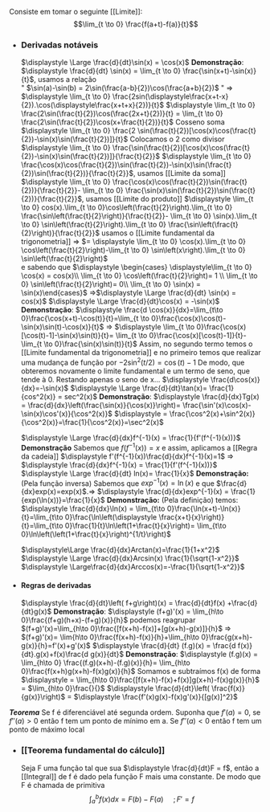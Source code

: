 Consiste em tomar o seguinte [[Limite]]:
$$\lim_{t \to 0} \frac{f(a+t)-f(a)}{t}$$
- ### Derivadas notáveis
	 $\displaystyle \Large \frac{d}{dt}\sin(x) = \cos(x)$ 
		 **Demonstração**:
		 $\displaystyle \frac{d}{dt} \sin(x) = \lim_{t \to 0} \frac{\sin(x+t)-\sin(x)}{t}$, usamos a relação  
		 " $\sin(a)-\sin(b) = 2\sin(\frac{a-b}{2})\cos(\frac{a+b}{2})$ "
			=> $\displaystyle \lim_{t \to 0} \frac{2sin(\displaystyle\frac{x+t-x}{2}).\cos(\displaystyle\frac{x+t+x}{2})}{t}$ 
			$\displaystyle \lim_{t \to 0} \frac{2\sin(\frac{t}{2})\cos(\frac{2x+t}{2})}{t} = \lim_{t \to 0} \frac{2\sin(\frac{t}{2})\cos(x+\frac{t}{2})}{t}$  Cosseno soma
			$\displaystyle \lim_{t \to 0} \frac{2 \sin(\frac{t}{2})[\cos(x)\cos(\frac{t}{2})-\sin(x)\sin(\frac{t}{2})]}{t}$ Colocamos o 2 como divisor
			$\displaystyle \lim_{t \to 0} \frac{\sin(\frac{t}{2})[\cos(x)\cos(\frac{t}{2})-\sin(x)\sin(\frac{t}{2})]}{\frac{t}{2}}$
			$\displaystyle \lim_{t \to 0} \frac{\cos(x)\cos(\frac{t}{2})\sin(\frac{t}{2})-\sin(x)\sin(\frac{t}{2})\sin(\frac{t}{2})}{\frac{t}{2}}$, usamos [[Limite da soma]]
			$\displaystyle \lim_{t \to 0} \frac{\cos(x)\cos(\frac{t}{2})\sin(\frac{t}{2})}{\frac{t}{2}}- \lim_{t \to 0} \frac{\sin(x)\sin(\frac{t}{2})\sin(\frac{t}{2})}{\frac{t}{2}}$, usamos [[Limite do produto]]
			$\displaystyle \lim_{t \to 0} cos(x).\lim_{t \to 0}\cos\left(\frac{t}{2}\right).\lim_{t \to 0} \frac{\sin\left(\frac{t}{2}\right)}{\frac{t}{2}}- \lim_{t \to 0} \sin(x).\lim_{t \to 0} \sin\left(\frac{t}{2}\right).\lim_{t \to 0} \frac{\sin\left(\frac{t}{2}\right)}{\frac{t}{2}}$
			usamos o [[Limite fundamental da trigonometria]]					=> $= \displaystyle \lim_{t \to 0} \cos(x).\lim_{t \to 0} \cos\left(\frac{t}{2}\right)-\lim_{t \to 0} \sin\left(x\right).\lim_{t \to 0} \sin\left(\frac{t}{2}\right)$ 	
			e sabendo que 
			$\displaystyle \begin{cases} \displaystyle\lim_{t \to 0} \cos(x) = cos(x)\\ \lim_{t \to 0} \cos\left(\frac{t}{2}\right)= 1 \\ \lim_{t \to 0} \sin\left(\frac{t}{2}\right)= 0\\ \lim_{t \to 0} \sin(x) = \sin(x)\end{cases}$
			=>$\displaystyle \Large \frac{d}{dt} \sin(x) = cos(x)$ 
	$\displaystyle \Large \frac{d}{dt}\cos(x) = -\sin(x)$
		**Demonstração**:
		$\displaystyle \frac{d \cos(x)}{dx}=\lim_{t\to 0}\frac{\cos(x+t)-\cos(t)}{t}=\lim_{t \to 0}\frac{\cos(x)\cos(t)-\sin(x)\sin(t)-\cos(x)}{t}$ 
		=> $\displaystyle \lim_{t \to 0}\frac{\cos(x)[\cos(t)-1]-\sin(x)\sin(t)}{t}= \lim_{t \to 0}\frac{\cos(x)[\cos(t)-1]}{t}-\lim_{t \to 0}\frac{\sin(x)\sin(t)}{t}$ Assim, no segundo termo temos o [[Limite fundamental da trigonometria]] e no primeiro temos que realizar uma mudança de função por $-2\sin^2(t/2)=\cos(t)-1$
		De modo, que obteremos novamente o limite fundamental e um termo de seno, que tende à 0. Restando apenas o seno de x...
		$\displaystyle \frac{d\cos(x)}{dx}=-\sin(x)$ 
	$\displaystyle \Large \frac{d}{dt}\tan(x)= \frac{1}{cos^2(x)} = sec^2(x)$ 
		**Demonstração**:
		$\displaystyle \frac{d}{dx}Tg(x) = \frac{d}{dx}\left(\frac{\sin(x)}{\cos(x)}\right)= \frac{\sin'(x)\cos(x)-\sin(x)\cos'(x)}{\cos^2(x)}$
		$\displaystyle = \frac{\cos^2(x)+\sin^2(x)}{\cos^2(x)}=\frac{1}{\cos^2(x)}=\sec^2(x)$ 
	
	$\displaystyle \Large \frac{d}{dx}f^{-1}(x) = \frac{1}{f'(f^{-1}(x))}$ 
		**Demonstração**
		Sabemos que $f(f^{-1}(x))=x$ e assim, aplicamos a [[Regra da cadeia]]
		$\displaystyle f'(f^{-1}(x))\frac{d}{dx}f^{-1}(x)=1$ => $\displaystyle \frac{d}{dx}f^{-1}(x) = \frac{1}{f'(f^{-1}(x))}$
	$\displaystyle \Large \frac{d}{dt} ln(x)= \frac{1}{x}$ 
		**Demonstração:** (Pela função inversa)
		Sabemos que $exp^{-1}(x)=\ln(x)$  e que $\frac{d}{dx}exp(x)=exp(x)$.=>
		$\displaystyle \frac{d}{dx}exp^{-1}(x) = \frac{1}{exp(\ln(x))}=\frac{1}{x}$ 
		**Demonstração:** (Pela definição)
		temos:
		$\displaystyle \frac{d}{dx}\ln(x) = \lim_{t\to 0}\frac{\ln(x+t)-\ln(x)}{t}=\lim_{t\to 0}\frac{\ln\left(\displaystyle \frac{x+t}{x}\right)}{t}=\lim_{t\to 0}\frac{1}{t}\ln\left(1+\frac{t}{x}\right)= \lim_{t\to 0}\ln\left(\left(1+\frac{t}{x}\right)^{1/t}\right)$ 

	$\displaystyle\Large \frac{d}{dx}Arctan(x)=\frac{1}{1+x^2}$ 
	$\displaystyle \Large \frac{d}{dx}Arcsin(x) \frac{1}{\sqrt{1-x^2}}$
	$\displaystyle \Large\frac{d}{dx}Arccos(x)=-\frac{1}{\sqrt{1-x^2}}$
	
 
- #### Regras de derivadas
	$\displaystyle \frac{d}{dt}\left( f+g\right)(x) = \frac{d}{dt}f(x) +\frac{d}{dt}g(x)$ 
		**Demonstração**:
		$\displaystyle (f+g)'(x) = \lim_{h\to 0}\frac{(f+g)(h+x)-(f+g)(x)}{h}$ podemos reagrupar
		$(f+g)'(x)=\lim_{h\to 0}\frac{[f(x+h)-f(x)]+[g(x+h)-g(x)]}{h}$ =>
		$(f+g)'(x)= \lim{h\to 0}\frac{f(x+h)-f(x)}{h}+\lim_{h\to 0}\frac{g(x+h)-g(x)}{h}=f'(x)+g'(x)$
	$\displaystyle \frac{d}{dt} (f.g)(x) = \frac{d f(x)}{dt}.g(x)+f(x)\frac{d g(x)}{dt}$ 
		**Demonstração**:
		$\displaystyle (f.g)(x) = \lim_{h\to 0} \frac{(f.g)(x+h)-(f.g)(x)}{h}= \lim_{h\to 0}\frac{f(x+h)g(x+h)-f(x)g(x)}{h}$
		Somamos e subtraímos f(x) de forma
		$\displaystyle = \lim_{h\to 0}\frac{[f(x+h)-f(x)+f(x)]g(x+h)-f(x)g(x)}{h}$  
		= $\lim_{h\to 0}\frac{}{}$
	$\displaystyle \frac{d}{dt}\left( \frac{f(x)}{g(x)}\right)$ = $\displaystyle \frac{f'(x)g(x)-f(x)g'(x)}{[g(x)]^2}$ 

***Teorema***
Se f é diferenciável até segunda ordem. Suponha que $f'(a)=0$, se $f''(a)>0$ então f tem um ponto de mínimo em a. Se $f''(a)<0$ então f tem um ponto de máximo local

- ### [[Teorema fundamental do cálculo]]
	Seja F uma função tal que sua $\displaystyle \frac{d}{dt}F = f$, então a [[Integral]] de f é dado pela função F mais uma constante. De modo que F é chamada de primitiva$$\int_a^b f(x)dx = F(b)-F(a)~~~~~;F'=f$$





